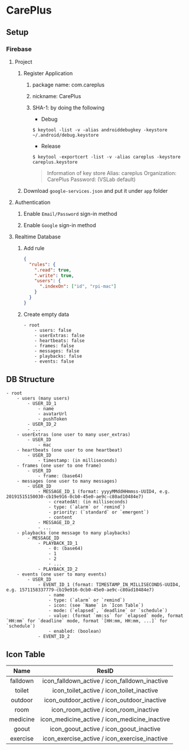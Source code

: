 # CarePlus

## Setup

### Firebase

1. Project

    1. Register Application
    
        1. package name: com.careplus
        
        1. nickname: CarePlus
        
        1. SHA-1: by doing the following
        
            * Debug
            ```
            $ keytool -list -v -alias androiddebugkey -keystore ~/.android/debug.keystore
            ```
            
            * Release
            ```
            $ keytool -exportcert -list -v -alias careplus -keystore careplus.keystore
            ```
            
            > Information of key store
            >   Alias: careplus
            >   Organization: CarePlus
            >   Password: (VSLab default)
            
    2. Download `google-services.json` and put it under `app` folder
             
1. Authentication

    1. Enable `Email/Password` sign-in method
     
    1. Enable `Google` sign-in method 

1. Realtime Database

    1. Add rule
    
        ```json
        {
          "rules": {
            ".read": true,
            ".write": true,
            "users": {
              ".indexOn": ["id", "rpi-mac"]
            }
          }
        }
        ```
        
    2. Create empty data
    
        ```
        - root
            - users: false
            - userExtras: false
            - heartbeats: false
            - frames: false
            - messages: false
            - playbacks: false
            - events: false
        ```


## DB Structure

```
- root
    - users (many users)
        - USER_ID_1
            - name
            - avatarUrl
            - pushToken
        - USER_ID_2
        - ...
    - userExtras (one user to many user_extras)
        - USER_ID
            - mac
    - heartbeats (one user to one heartbeat)
        - USER_ID
            - timestamp: (in milliseconds)
    - frames (one user to one frame)
        - USER_ID
            - frame: (base64)
    - messages (one user to many messages)
        - USER_ID
            - MESSAGE_ID_1 (format: yyyyMMddHHmmss-UUID4, e.g. 20191515150030-cb19e916-0cb0-45e0-ae9c-c80ad10484e7)
                - createdAt: (in milliseconds)
                - type: (`alarm` or `remind`)
                - priority: (`standard` or `emergent`)
                - content
            - MESSAGE_ID_2
            - ...
    - playbacks (one message to many playbacks)
        - MESSAGE_ID
            - PLAYBACK_ID_1
                - 0: (base64) 
                - 1
                - 2
                - ...
            - PLAYBACK_ID_2
    - events (one user to many events)
        - USER_ID
            - EVENT_ID_1 (format: TIMESTAMP_IN_MILLISECONDS-UUID4, e.g. 1571158337779-cb19e916-0cb0-45e0-ae9c-c80ad10484e7)
                - name
                - type: (`alarm` or `remind`)
                - icon: (see `Name` in `Icon Table`)
                - mode: (`elapsed`, `deadline` or `schedule`)
                - value: (format `mm:ss` for `elapsed` mode, format `HH:mm` for `deadline` mode, format `[HH:mm, HH:mm, ...]` for `schedule`)
                - enabled: (boolean)
            - EVENT_ID_2
```

## Icon Table

| Name     | ResID                                                     |
|:--------:|:---------------------------------------------------------:|
| falldown | icon_falldown_active / icon_falldown_inactive             |
| toilet   | icon_toilet_active / icon_toilet_inactive                 |
| outdoor  | icon_outdoor_active / icon_outdoor_inactive               |
| room     | icon_room_active / icon_room_inactive                     |
| medicine | icon_medicine_active / icon_medicine_inactive             |
| goout    | icon_goout_active / icon_goout_inactive                   |
| exercise | icon_exercise_active / icon_exercise_inactive             |
